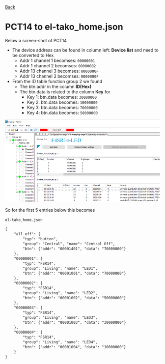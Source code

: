 [Back](README.md)

# PCT14 to el-tako_home.json
Below a screen-shot of PCT14
- The device address can be found in column left: **Device list**
  and need to be converted to Hex
    - Addr 1 channel 1 becomses: `00000001`
    - Addr 1 channel 2 becomses: `00000002`
    - Addr 13 channel 3 becomses: `0000000F`
    - Addr 13 channel 3 becomses: `0000000F`
- From the ID table function group 2 we found
    - The btn.addr in the column **ID(Hex)**
    - The btn.data is related to the column **Key** for
        - Key 1: btn.data becomes: `30000000`
        - Key 2: btn.data becomes: `10000000`
        - Key 3: btn.data becomes: `70000000`
        - Key 4: btn.data becomes: `50000000`

![img/PCT14.png](img/PCT14.png)

So for the first 5 entries below this becomes

`el-tako_home.json`
```
{
    "all_off": {
        "typ": "button", 
        "group": "Central", "name": "Central Off",
        "btn": {"addr": "00001401", "data": "70000000"}
    },
    "00000001": {
        "typ": "FSR14", 
        "group": "Living", "name": "LED1",
        "btn": {"addr": "00001001", "data": "70000000"}
    },
    "00000002": {
        "typ": "FSR14", 
        "group": "Living", "name": "LED2",
        "btn": {"addr": "00001002", "data": "50000000"}
    },
    "00000003": {
        "typ": "FSR14", 
        "group": "Living", "name": "LED3",
        "btn": {"addr": "00001003", "data": "30000000"}
    },
    "00000004": {
        "typ": "FSR14", 
        "group": "Living", "name": "LED4",
        "btn": {"addr": "00001004", "data": "10000000"}
    }
}
```

